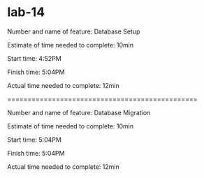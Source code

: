 # lab-14

Number and name of feature: Database Setup

Estimate of time needed to complete: 10min

Start time: 4:52PM

Finish time: 5:04PM

Actual time needed to complete: 12min

===============================================

Number and name of feature: Database Migration

Estimate of time needed to complete: 10min

Start time: 5:04PM

Finish time: 5:04PM

Actual time needed to complete: 12min



